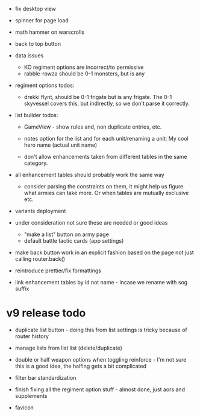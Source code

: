 * fix desktop view
* spinner for page load
* math hammer on warscrolls
* back to top button

* data issues
  * KO regiment options are incorrect/to permissive
  * rabble-rowza should be 0-1 monsters, but is any 

* regiment options todos:
  * drekki flynt, should be 0-1 frigate but is any frigate. The 0-1 skyvessel covers this, but indirectly, so we don't parse it correctly.

* list builder todos:
  * GameView - show rules and, non duplicate entries, etc.

  * notes option for the list and for each unit/renaming a unit: My cool hero name (actual unit name)
  * don't allow enhancements taken from different tables in the same category.

* all enhancement tables should probably work the same way
  * consider parsing the constraints on them, it might help us figure what armies can take more. Or when tables are mutually exclusive etc.

* variants deployment

* under consideration not sure these are needed or good ideas
  * "make a list" button on army page
  * default battle tactic cards (app settings)


* make back button work in an explicit fashion based on the page not just calling router.back()

* reintroduce prettier/fix formattings

* link enhancement tables by id not name - incase we rename with sog suffix

# v9 release todo
* duplicate list button - doing this from list settings is tricky because of router history
* manage lists from list list (delete/duplicate)

* double or half weapon options when toggling reinforce - I'm not sure this is a good idea, the halfing gets a bit complicated

* filter bar standardization

* finish fixing all the regiment option stuff - almost done, just aors and supplements

* favicon
